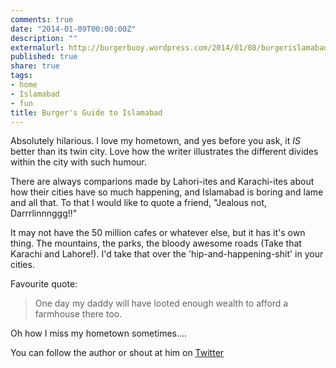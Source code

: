 ```yaml
---
comments: true
date: "2014-01-09T00:00:00Z"
description: ""
externalurl: http://burgerbuoy.wordpress.com/2014/01/08/burgerislamabad/
published: true
share: true
tags:
- home
- Islamabad
- fun
title: Burger's Guide to Islamabad
---
```


Absolutely hilarious. I love my hometown, and yes before you ask, it *IS* better than its twin city. Love how the writer illustrates the different divides within the city with such humour. 

There are always comparions made by Lahori-ites and Karachi-ites about how their cities have so much happening, and Islamabad is boring and lame and all that. To that I would like to quote a friend, "Jealous not, Darrrlinnnggg!!"

It may not have the 50 million cafes or whatever else, but it has it's own thing. The mountains, the parks, the bloody awesome roads (Take that Karachi and Lahore!). I'd take that over the 'hip-and-happening-shit' in your cities.

Favourite quote: 

> One day my daddy will have looted enough wealth to afford a farmhouse there too.

Oh how I miss my hometown sometimes....

You can follow the author or shout at him on [Twitter](https://twitter.com/abijango)